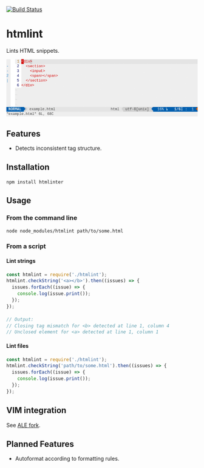 [![Build Status](https://travis-ci.org/panter/htmlint.svg?branch=master)](https://travis-ci.org/panter/htmlint)

# htmlint
Lints HTML snippets.

![linting example](demo.gif?raw=true)

## Features
- Detects inconsistent tag structure.

## Installation

```shell
npm install htmlinter
```

## Usage

### From the command line
```shell
node node_modules/htmlint path/to/some.html
```

### From a script

#### Lint strings
```js
const htmlint = require('./htmlint');
htmlint.checkString('<a></b>').then((issues) => {
  issues.forEach((issue) => {
    console.log(issue.print());
  });
});

// Output:
// Closing tag mismatch for <b> detected at line 1, column 4
// Unclosed element for <a> detected at line 1, column 1
```

#### Lint files
```js
const htmlint = require('./htmlint');
htmlint.checkString('path/to/some.html').then((issues) => {
  issues.forEach((issue) => {
    console.log(issue.print());
  });
});
```

## VIM integration

See [ALE fork](https://github.com/kaethorn/ale).

## Planned Features
- Autoformat according to formatting rules.

